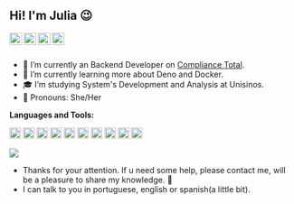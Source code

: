 ## Hi! I'm Julia &#128521;


<a href="https://www.linkedin.com/in/julia-frohlich199/">
  <img align="left" alt="Julia's Linkdein" width="22px" src="https://cdn.jsdelivr.net/npm/simple-icons@v3/icons/linkedin.svg" />
</a>
<a href="https://github.com/juliasfrohlich">
  <img align="left" alt="Julia's Github" width="22px" src="https://cdn.jsdelivr.net/npm/simple-icons@v3/icons/github.svg" />
</a>
<a href="https://instagram.com/juliasfrohlich">
  <img align="left" alt="Julia's Instagram" width="22px" src="https://cdn.jsdelivr.net/npm/simple-icons@v3/icons/instagram.svg" />
</a>
<a href="https://www.facebook.com/profile.php?id=100000828226759">
  <img align="left" alt="Julia's Facebook" width="22px" src="https://cdn.jsdelivr.net/npm/simple-icons@v3/icons/facebook.svg" />
</a>

<br/>
<br/>


- &#127922; I’m currently an Backend Developer on [Compliance Total](https://www.compliancetotal.com.br/).
- 🌱 I’m currently learning more about Deno and Docker.
- &#127891; I’m studying System's Development and Analysis at Unisinos.
- &#128587; Pronouns: She/Her

**Languages and Tools:**  

<code><img height="20" src="https://img.shields.io/badge/JavaScript-323330?style=for-the-badge&logo=javascript&logoColor=F7DF1E"></code>
<code><img height="20" src="https://img.shields.io/badge/-Typescript-3178C6?logo=typescript&logoColor=FFFAFA&style=for-the-badge&logoWidth=20"></code>
<code><img height="20" src="https://img.shields.io/badge/-NodeJs-339933?logo=node.js&logoColor=FFFAFA&style=for-the-badge&logoWidth=20"></code>
<code><img height="20" src="https://img.shields.io/badge/-ReactJs-61DAFB?logo=react&logoColor=white&style=for-the-badge"></code>
<code><img height="20" src="https://img.shields.io/badge/-MongoDb-47A248?logo=mongodb&logoColor=FFFAFA&style=for-the-badge&logoWidth=20"></code>
<code><img height="20" src="https://img.shields.io/badge/-Postman-FF6C37?logo=postman&logoColor=FFFAFA&style=for-the-badge&logoWidth=20"></code> 
<code><img height="20" src="https://img.shields.io/badge/-PostgreSQL-336791?logo=postgresql&logoColor=FFFAFA&style=for-the-badge&logoWidth=20"></code>
<code><img height="20" src="https://img.shields.io/badge/-Express-000000?logo=express&logoColor=FFFAFA&style=for-the-badge&logoWidth=20"></code>
<code><img height="20" src="https://img.shields.io/badge/-Nodemon-76D04B?logo=nodemon&logoColor=FFFAFA&style=for-the-badge&logoWidth=20"></code>
<code><img height="20" src="https://img.shields.io/badge/-Docker-2496ED?logo=docker&logoColor=FFFAFA&style=for-the-badge&logoWidth=20"></code>  

  <img align="center" src="https://github-readme-stats.vercel.app/api/top-langs/?username=juliasfrohlich&theme=light&hide_langs_below=1" />

- Thanks for your attention. If u need some help, please contact me, will be a pleasure to share my knowledge. &#128420;
- I can talk to you in portuguese, english or spanish(a little bit).
